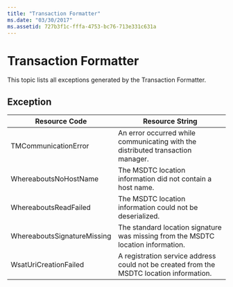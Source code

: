 ```yaml
---
title: "Transaction Formatter"
ms.date: "03/30/2017"
ms.assetid: 727b3f1c-fffa-4753-bc76-713e331c631a
---
```

# Transaction Formatter
This topic lists all exceptions generated by the Transaction Formatter.  

## Exception  


|        Resource Code        |                                     Resource String                                      |
|-----------------------------|------------------------------------------------------------------------------------------|
|    TMCommunicationError     |     An error occurred while communicating with the distributed transaction manager.      |
|    WhereaboutsNoHostName    |               The MSDTC location information did not contain a host name.                |
|    WhereaboutsReadFailed    |                The MSDTC location information could not be deserialized.                 |
| WhereaboutsSignatureMissing |     The standard location signature was missing from the MSDTC location information.     |
|    WsatUriCreationFailed    | A registration service address could not be created from the MSDTC location information. |

